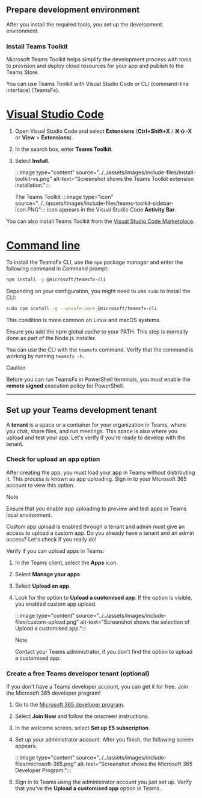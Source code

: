 ## Prepare development environment

After you install the required tools, you set up the development environment.

### Install Teams Toolkit

Microsoft Teams Toolkit helps simplify the development process with tools to provision and deploy cloud resources for your app and publish to the Teams Store.

You can use Teams Toolkit with Visual Studio Code or CLI (command-line interface) (TeamsFx).

# [Visual Studio Code](#tab/vscode)

1. Open Visual Studio Code and select **Extensions** (**Ctrl+Shift+X** / **⌘⇧-X** or **View** > **Extensions**).
1. In the search box, enter **Teams Toolkit**.
1. Select **Install**.

   :::image type="content" source="../../assets/images/include-files/install-toolkit-vs.png" alt-text="Screenshot shows the Teams Toolkit extension installation.":::

   The Teams Toolkit :::image type="icon" source="../../assets/images/include-files/teams-toolkit-sidebar-icon.PNG"::: icon appears in the Visual Studio Code **Activity Bar**.

You can also install Teams Toolkit from the [Visual Studio Code Marketplace](https://marketplace.visualstudio.com/items?itemName=TeamsDevApp.ms-teams-vscode-extension).

# [Command line](#tab/cli)

To install the TeamsFx CLI, use the `npm` package manager and enter the following command in Command prompt:

``` bash
npm install -g @microsoft/teamsfx-cli
```

Depending on your configuration, you might need to use `sudo` to install the CLI:

``` bash
sudo npm install -g --unsafe-perm @microsoft/teamsfx-cli
```

This condition is more common on Linux and macOS systems.

Ensure you add the npm global cache to your PATH. This step is normally done as part of the Node.js installer.

You can use the CLI with the `teamsfx` command. Verify that the command is working by running `teamsfx -h`.

> [!CAUTION]
> Before you can run TeamsFx in PowerShell terminals, you must enable the **remote signed** execution policy for PowerShell.

---

## Set up your Teams development tenant

A **tenant** is a space or a container for your organization in Teams, where you chat, share files, and run meetings. This space is also where you upload and test your app. Let's verify if you're ready to develop with the tenant.

### Check for upload an app option

After creating the app, you must load your app in Teams without distributing it. This process is known as app uploading. Sign in to your Microsoft 365 account to view this option.

> [!NOTE]
> Ensure that you enable app uploading to preview and test apps in Teams local environment.

Custom app upload is enabled through a tenant and admin must give an access to upload a custom app.
Do you already have a tenant and an admin access? Let's check if you really do!

Verify if you can upload apps in Teams:

1. In the Teams client, select the **Apps** icon.
1. Select **Manage your apps**.
1. Select **Upload an app**.
1. Look for the option to **Upload a customised app**. If the option is visible, you enabled custom app upload.

   :::image type="content" source="../../assets/images/include-files/custom-upload.png" alt-text="Screenshot shows the selection of Upload a customised app.":::

      > [!NOTE]
      > Contact your Teams administrator, if you don't find the option to upload a customised app.

### Create a free Teams developer tenant (optional)

If you don't have a Teams developer account, you can get it for free. Join the Microsoft 365 developer program!

1. Go to the [Microsoft 365 developer program](https://developer.microsoft.com/microsoft-365/dev-program).
1. Select **Join Now** and follow the onscreen instructions.
1. In the welcome screen, select **Set up E5 subscription**.
1. Set up your administrator account. After you finish, the following screen appears.

   :::image type="content" source="../../assets/images/include-files/microsoft-365.png" alt-text="Screenshot shows the Microsoft 365 Developer Program.":::

1. Sign in to Teams using the administrator account you just set up. Verify that you've the **Upload a customised app** option in Teams.
